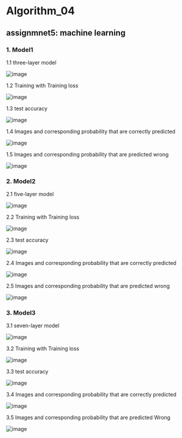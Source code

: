 # Algorithm_04
## assignmnet5: machine learning
### 1. Model1
  
  1.1 three-layer model
  
  ![image](https://user-images.githubusercontent.com/107142407/172792177-46d706e5-c3a0-4574-8222-2156a31e7b45.png)
  
  1.2 Training with Training loss
  
  ![image](https://user-images.githubusercontent.com/107142407/172797489-2055cda5-6805-4e61-904a-63a4858e9a87.png)

  1.3 test accuracy

  ![image](https://user-images.githubusercontent.com/107142407/172797590-f831f19b-d41c-469d-8df1-cc254aadbffa.png)

  
  1.4 Images and corresponding probability that are correctly predicted
  
  ![image](https://user-images.githubusercontent.com/107142407/172793809-ba824db0-01fe-442e-a4b4-7bef48442ec4.png)

  1.5 Images and corresponding probability that are predicted wrong
  
  ![image](https://user-images.githubusercontent.com/107142407/172797626-64535660-582b-4984-b5d3-78317018e510.png)


### 2. Model2
  2.1 five-layer model
  
  ![image](https://user-images.githubusercontent.com/107142407/172794197-3b219875-d726-4994-8401-5e844cd9f29b.png)

  2.2 Training with Training loss
  
  ![image](https://user-images.githubusercontent.com/107142407/172797703-3952ef18-9b04-4c09-b9fc-2216a5c1a32e.png)
  
  2.3 test accuracy
  
  ![image](https://user-images.githubusercontent.com/107142407/172797768-701823b1-f0b9-48ac-b296-a6d460e811ff.png)

  2.4 Images and corresponding probability that are correctly predicted
  
  ![image](https://user-images.githubusercontent.com/107142407/172794927-e8dd0f19-e8ab-4490-aefe-657673e344cb.png)
  
  2.5 Images and corresponding probability that are predicted wrong
  
  ![image](https://user-images.githubusercontent.com/107142407/172797808-f7dcf00c-e95e-4f51-8bc9-e27cf3aedb55.png)

### 3. Model3
  3.1 seven-layer model
  
  ![image](https://user-images.githubusercontent.com/107142407/172794270-53b37d84-0531-40da-a121-dc024354fbfa.png)

  3.2 Training with Training loss
  
  ![image](https://user-images.githubusercontent.com/107142407/172797854-bca57c3c-8a34-41d6-a2c2-1a65168210f9.png)

  3.3 test accuracy
  
  ![image](https://user-images.githubusercontent.com/107142407/172797893-4d8e9f7b-f151-4549-bfd5-15e63f2b7261.png)

  3.4 Images and corresponding probability that are correctly predicted
  
  ![image](https://user-images.githubusercontent.com/107142407/172795274-dd6d958e-648f-408b-9f1d-2957c34e6fe9.png)
  
  3.5 Images and corresponding probability that are predicted Wrong
  
  ![image](https://user-images.githubusercontent.com/107142407/172797955-ee790de1-0935-4f7c-8d90-6299ad6d8c87.png)
